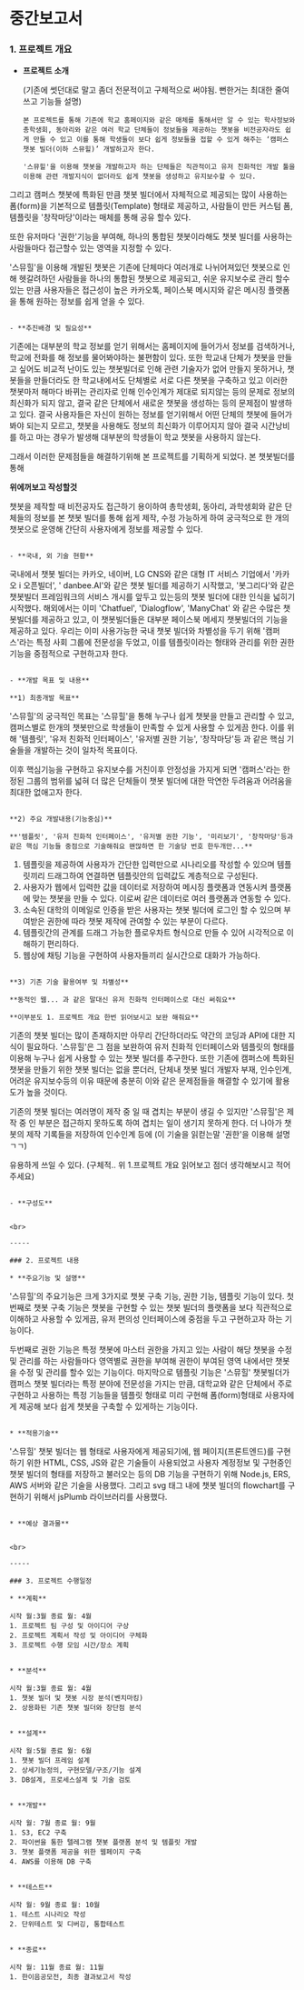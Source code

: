# 중간보고서

### 1. 프로젝트 개요

- **프로젝트 소개**
  
  (기존에 썻던대로 말고 좀더 전문적이고 구체적으로 써야됨. 뻔한거는 최대한 줄여쓰고 기능들 설명)
  
  ```
  본 프로젝트를 통해 기존에 학교 홈페이지와 같은 매체를 통해서만 알 수 있는 학사정보와 총학생회, 동아리와 같은 여러 학교 단체들이 정보들을 제공하는 챗봇을 비전공자라도 쉽게 만들 수 있고 이를 통해 학생들이 보다 쉽게 정보들을 접할 수 있게 해주는 ‘캠퍼스 챗봇 빌더(이하 스뮤힐)’ 개발하고자 한다.
  
  '스뮤힐'을 이용해 챗봇을 개발하고자 하는 단체들은 직관적이고 유저 친화적인 개발 툴을 이용해 관련 개발지식이 없더라도 쉽게 챗봇을 생성하고 유지보수할 수 있다.
그리고 캠퍼스 챗봇에 특화된 만큼 챗봇 빌더에서 자체적으로 제공되는 많이 사용하는 폼(form)을 기본적으로 템플릿(Template) 형태로 제공하고, 사람들이 만든 커스텀 폼, 템플릿을 '창작마당'이라는 매체를 통해 공유 할수 있다.
  
  또한 유저마다 '권한'기능을 부여해, 하나의 통합된 챗봇이라해도 챗봇 빌더를 사용하는 사람들마다 접근할수 있는 영역을 지정할 수 있다.
  
  '스뮤힐'을 이용해 개발된 챗봇은 기존에 단체마다 여러개로 나뉘어져있던 챗봇으로 인해 헷갈려하던 사람들을 하나의 통합된 챗봇으로 제공되고, 쉬운 유지보수로 관리 할수 있는 만큼 사용자들은 접근성이 높은 카카오톡, 페이스북 메시지와 같은 메시징 플랫폼을 통해 원하는 정보를 쉽게 얻을 수 있다.
  ```
  
- **추진배경 및 필요성**

  ```
  기존에는 대부분의 학교 정보를 얻기 위해서는 홈페이지에 들어가서 정보를 검색하거나, 학교에 전화를 해 정보를 물어봐야하는 불편함이 있다.
  또한 학교내 단체가 챗봇을 만들고 싶어도 비교적 난이도 있는 챗봇빌더로 인해 관련 기술자가 없어 만들지 못하거나, 
  챗봇들을 만들더라도 한 학교내에서도 단체별로 서로 다른 챗봇을 구축하고 있고 이러한 챗봇마저 해마다 바뀌는 관리자로 인해 인수인계가 제대로 되지않는 등의 문제로 정보의 최신화가 되지 않고, 결국 같은 단체에서 새로운 챗봇을 생성하는 등의 문제점이 발생하고 있다.
  결국 사용자들은 자신이 원하는 정보를 얻기위해서 어떤 단체의 챗봇에 들어가봐야 되는지 모르고, 챗봇을 사용해도 정보의 최신화가 이루어지지 않아 결국 시간낭비를 하고 마는 경우가 발생해 대부분의 학생들이 학교 챗봇을 사용하지 않는다.
  
  그래서 이러한 문제점들을 해결하기위해 본 프로젝트를 기획하게 되었다.
  본 챗봇빌더를 통해 
  
  **위에꺼보고 작성할것**
  
  챗봇을 제작할 때 비전공자도 접근하기 용이하여 총학생회, 동아리, 과학생회와 같은 단체들의 정보를 본 챗봇 빌더를 통해 쉽게 제작, 수정 가능하게 하여 궁극적으로 한 개의 챗봇으로 운영해 간단히 사용자에게 정보를 제공할 수 있다. 
  ```

- **국내, 외 기술 현황**

  ```
  국내에서 챗봇 빌더는 카카오, 네이버, LG CNS와 같은 대형 IT 서비스 기업에서 '카카오 i 오픈빌더', '  danbee.AI'와 같은 챗봇 빌더를 제공하기 시작했고, '봇그리다'와 같은 챗봇빌더 프레임워크의 서비스 개시를 앞두고 있는등의 챗봇 빌더에 대한 인식을 넓히기 시작했다.
  해외에서는 이미 'Chatfuel', 'Dialogflow', 'ManyChat' 와 같은 수많은 챗봇빌더를 제공하고 있고, 이 챗봇빌더들은 대부분 페이스북 메세지 챗봇빌더의 기능을 제공하고 있다.
  우리는 이미 사용가능한 국내 챗봇 빌더와 차별성을 두기 위해 '캠퍼스'라는 특정 사회 그룹에 전문성을 두었고, 이를 템플릿이라는 형태와 관리를 위한 권한 기능을 중점적으로 구현하고자 한다.
  ```

- **개발 목표 및 내용**

  **1) 최종개발 목표**

  ```
  '스뮤힐'의 궁극적인 목표는 '스뮤힐'을 통해 누구나 쉽게 챗봇을 만들고 관리할 수 있고, 캠퍼스별로 한개의 챗봇만으로 학생들이 만족할 수 있게 사용할 수 있게끔 한다.
  이를 위해 '템플릿', '유저 친화적 인터페이스', '유저별 권한 기능', '창작마당'등 과 같은 핵심 기술들을 개발하는 것이 일차적 목표이다.
  
  이후 핵심기능을 구현하고 유지보수를 거친이후 안정성을 가지게 되면 '캠퍼스'라는 한정된 그룹의 범위를 넓혀 더 많은 단체들이 챗봇 빌더에 대한 막연한 두려움과 어려움을 최대한 없애고자 한다.
  ```

  **2) 주요 개발내용(기능중심)**

  **'템플릿', '유저 친화적 인터페이스', '유저별 권한 기능', '미리보기', '창작마당'등과 같은 핵심 기능들 중점으로 기술해줘요 왠많하면 한 기술당 번호 한두개만...**

  ```
  1. 템플릿을 제공하여 사용자가 간단한 입력만으로 시나리오를 작성할 수 있으며 템플릿끼리 드래그하여 연결하면 템플릿안의 입력값도 계층적으로 구성된다.
  2. 사용자가 웹에서 입력한 값을 데이터로 저장하여 메시징 플랫폼과 연동시켜 플랫폼에 맞는 챗봇을 만들 수 있다. 이로써 같은 데이터로 여러 플랫폼과 연동할 수 있다.
  3. 소속된 대학의 이메일로 인증을 받은 사용자는 챗봇 빌더에 로그인 할 수 있으며 부여받은 권한에 따라 챗봇 제작에 관여할 수 있는 부분이 다르다.
  4. 템플릿간의 관계를 드래그 가능한 플로우차트 형식으로 만들 수 있어 시각적으로 이해하기 편리하다.		  
  5. 웹상에 채팅 기능을 구현하여 사용자들끼리 실시간으로 대화가 가능하다.
  
  
  ```

  **3) 기존 기술 활용여부 및 차별성**

  **동적인 웹... 과 같은 말대신 유저 친화적 인터페이스로 대신 써줘요**

  **이부분도 1. 프로젝트 개요 한번 읽어보시고 보완 해줘요**

  ```
  기존의 챗봇 빌더는 많이 존재하지만 아무리 간단하더라도 약간의 코딩과 API에 대한 지식이 필요하다. '스뮤힐'은 그 점을 보완하여 유저 친화적 인터페이스와 템플릿의 형태를 이용해 누구나 쉽게 사용할 수 있는 챗봇 빌더를 추구한다. 
  또한 기존에 캠퍼스에 특화된 챗봇을 만들기 위한 챗봇 빌더는 없을 뿐더러, 단체내 챗봇 빌더 개발자 부재, 인수인계, 어려운 유지보수등의 이유 때문에 충분히 이와 같은 문제점들을 해결할 수 있기에 활용도가 높을 것이다.
  
  
  
  기존의 챗봇 빌더는 여러명이 제작 중 일 때 겹치는 부분이 생길 수 있지만 '스뮤힐'은 제작 중 인 부분은 접근하지 못하도록 하여 겹치는 일이 생기지 못하게 한다. 더 나아가 챗봇의 제작 기록들을 저장하여 인수인계 등에 (이 기술을 읽컫는말 '권한'을 이용해 설명 ㄱㄱ)
  
  유용하게 쓰일 수 있다. (구체적.. 위 1.프로젝트 개요 읽어보고 점더 생각해보시고 적어주세요)
  
  ```

- **구성도**

  ```
  
  ```

  <br>

  -----

### 2. 프로젝트 내용

* **주요기능 및 설명**

  ```
  '스뮤힐'의 주요기능은 크게 3가지로 챗봇 구축 기능, 권한 기능, 템플릿 기능이 있다.
  첫번째로 챗봇 구축 기능은 챗봇을 구현할 수 있는 챗봇 빌더의 플랫폼을 보다 직관적으로 이해하고 사용할 수 있게끔, 유저 편의성 인터페이스에 중점을 두고 구현하고자 하는 기능이다.
  
  두번째로 권한 기능은 특정 챗봇에 마스터 권한을 가지고 있는 사람이 해당 챗봇을 수정 및 관리를 하는 사람들마다 영역별로 권한을 부여해 권한이 부여된 영역 내에서만 챗봇을 수정 및 관리를 할수 있는 기능이다.
  마지막으로 템플릿 기능은 '스뮤힐' 챗봇빌더가 캠퍼스 챗봇 빌더라는 특정 분야에 전문성을 가지는 만큼, 대학교와 같은 단체에서 주로 구현하고 사용하는 특정 기능들을 템플릿 형태로 미리 구현해 폼(form)형태로 사용자에게 제공해 보다 쉽게 챗봇을 구축할 수 있게하는 기능이다.
  ```

* **적용기술**

  ```
  '스뮤힐' 챗봇 빌더는 웹 형태로 사용자에게 제공되기에, 
  웹 페이지(프론트엔드)를 구현하기 위한 HTML, CSS, JS와 같은 기술들이 사용되었고
  사용자 계정정보 및 구현중인 챗봇 빌더의 형태를 저장하고 불러오는 등의 DB 기능을 구현하기 위해
  Node.js, ERS, AWS 서버와 같은 기술을 사용했다.
  그리고 svg 태그 내에 챗봇 빌더의 flowchart를 구현하기 위해서 jsPlumb 라이브러리를 사용했다.
  ```

* **예상 결과물**

  ```
  
  ```

  <br>

  -----

### 3. 프로젝트 수행일정

* **계획**

  ```
    시작 월:3월 종료 월: 4월
    1. 프로젝트 팀 구성 및 아이디어 구상 
    2. 프로젝트 계획서 작성 및 아이디어 구체화
    3. 프로젝트 수행 모임 시간/장소 계획
  
  ```

* **분석**

  ```
    시작 월:3월 종료 월: 4월
    1. 챗봇 빌더 및 챗봇 시장 분석(벤치마킹) 
    2. 상용화된 기존 챗봇 빌더와 장단점 분석
  ```
  
* **설계**

  ```
    시작 월:5월 종료 월: 6월
    1. 챗봇 빌더 프레임 설계
    2. 상세기능정의, 구현모델/구조/기능 설계
    3. DB설계, 프로세스설계 및 기술 검토
  
  ```

* **개발**

  ```
    시작 월: 7월 종료 월: 9월
    1. S3, EC2 구축 
    2. 파이썬을 통한 텔레그램 챗봇 플랫폼 분석 및 템플릿 개발
    3. 챗봇 플랫폼 제공을 위한 웹페이지 구축
    4. AWS를 이용해 DB 구축
  ```

* **테스트**

   ```
    시작 월: 9월 종료 월: 10월
    1. 테스트 시나리오 작성 
    2. 단위테스트 및 디버깅, 통합테스트
   ```

* **종료**

  ```
    시작 월: 11월 종료 월: 11월
    1. 한이음공모전, 최종 결과보고서 작성
  ```
  
  
